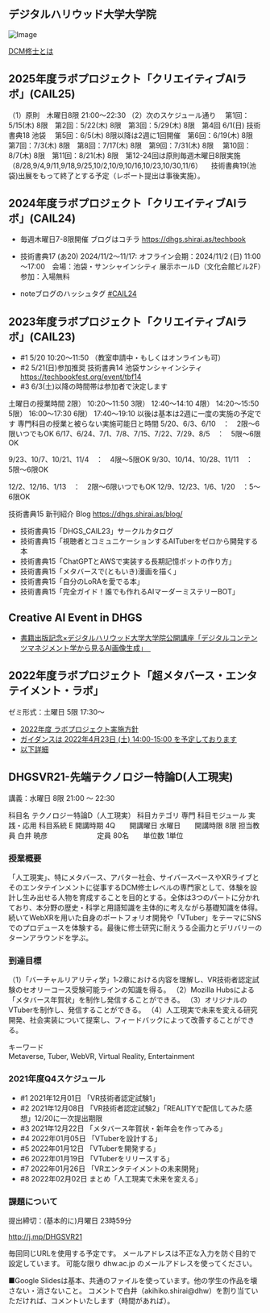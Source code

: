## デジタルハリウッド大学大学院

![Image](https://akihiko.shirai.as/dhgs/assets/202111-avatars.png)

[DCM修士とは](https://gs.dhw.ac.jp/education/dcm/) 

## 2025年度ラボプロジェクト「クリエイティブAIラボ」(CAIL25)

（1）原則　木曜日8限 21:00～22:30
（2）次のスケジュール通り
　第1回：5/15(木) 8限　第2回：5/22(木) 8限　第3回：5/29(木) 8限　第4回 6/1(日) 技術書典18 池袋
　第5回：6/5(木) 8限以降は2週に1回開催　第6回：6/19(木) 8限　第7回：7/3(木) 8限　第8回：7/17(木) 8限　第9回：7/31(木) 8限
　第10回：8/7(木) 8限　第11回：8/21(木) 8限　第12-24回は原則毎週木曜日8限実施（8/28,9/4,9/11,9/18,9/25,10/2,10/9,10/16,10/23,10/30,11/6）
　技術書典19(池袋)出展をもって終了とする予定（レポート提出は事後実施）。


## 2024年度ラボプロジェクト「クリエイティブAIラボ」(CAIL24)

- 毎週木曜日7-8限開催 ブログはコチラ https://dhgs.shirai.as/techbook

- 技術書典17 (あ20) 2024/11/2〜11/17: オフライン会期：2024/11/2 (日) 11:00～17:00　会場：池袋・サンシャインシティ 展示ホールD（文化会館ビル2F）　参加：入場無料

- noteブログのハッシュタグ [#CAIL24](https://note.com/hashtag/CAIL24)




## 2023年度ラボプロジェクト「クリエイティブAIラボ」(CAIL23)

- #1 5/20 10:20〜11:50 （教室申請中・もしくはオンラインも可）
- #2 5/21(日)参加推奨 技術書典14 池袋サンシャインシティ https://techbookfest.org/event/tbf14
- #3 6/3(土)以降の時間帯は参加者で決定します

土曜日の授業時間
2限） 10:20〜11:50 3限） 12:40〜14:10 4限） 14:20〜15:50 5限） 16:00〜17:30 6限） 17:40〜19:10
以後は基本は2週に一度の実施の予定です
専門科目の授業と被らない実施可能日と時間
5/20、6/3、6/10　：　2限～6限いつでもOK
6/17、6/24、7/1、7/8、7/15、7/22、7/29、8/5　：　5限～6限OK

9/23、10/7、10/21、11/4　：　4限～5限OK
9/30、10/14、10/28、11/11　：　5限～6限OK

12/2、12/16、1/13　：　2限～6限いつでもOK
12/9、12/23、1/6、1/20　：5～6限OK

技術書典15 新刊紹介 Blog
https://dhgs.shirai.as/blog/

- 技術書典15「DHGS_CAIL23」サークルカタログ
- 技術書典15「視聴者とコミュニケーションするAITuberをゼロから開発する本
- 技術書典15「ChatGPTとAWSで実装する長期記憶ボットの作り方」
- 技術書典15「メタバースで(ともいき)漫画を描く」
- 技術書典15「自分のLoRAを愛でる本」
- 技術書典15「完全ガイド！誰でも作れるAIマーダーミステリーBOT」

## Creative AI Event in DHGS

- [書籍出版記念×デジタルハリウッド大学大学院公開講座「デジタルコンテンツマネジメント学から見るAI画像生成」　](https://gs.dhw.ac.jp/news/2022-12-20/)

## 2022年度ラボプロジェクト「超メタバース・エンタテイメント・ラボ」

ゼミ形式：土曜日 5限 17:30～

- [2022年度 ラボプロジェクト実施方針](https://gs.dhw.ac.jp/uploads/labproject.pdf)
- [ガイダンスは 2022年4月23日 (土) 14:00-15:00 を予定しております](https://twitter.com/o_ob/status/1496132127787991040?s=20&t=f-0XRRVndIA1qkLFmcFSAQ)
- [以下詳細](https://akihiko.shirai.as/dhgs/VR21/MMEL22)

## DHGSVR21-先端テクノロジー特論D(人工現実) 

講義：水曜日 8限 21:00 ～ 22:30 

科目名	テクノロジー特論D（人工現実）
科目カテゴリ	専門
科目モジュール	実践・応用
科目系統	E
開講時期	4Q　　開講曜日	水曜日　　開講時限	8限
担当教員	白井 暁彦　　　　　　　定員	80名　　単位数	1単位

### 授業概要	
「人工現実」、特にメタバース、アバター社会、サイバースペースやXRライブとそのエンタテインメントに従事するDCM修士レベルの専門家として、体験を設計し生み出せる人物を育成することを目的とする。全体は3つのパートに分かれており、本分野の歴史・科学と用語知識を主体的に考えながら基礎知識を体得。続いてWebXRを用いた自身のポートフォリオ開発や「VTuber」をテーマにSNSでのプロデュースを体験する。最後に修士研究に耐えうる企画力とデリバリーのターンアラウンドを学ぶ。

### 到達目標	
（1）「バーチャルリアリティ学」1‐2章における内容を理解し、VR技術者認定試験のセオリーコース受験可能ラインの知識を得る。
（2）Mozilla Hubsによる「メタバース年賀状」を制作し発信することができる。
（3）オリジナルのVTuberを制作し、発信することができる。
（4）人工現実で未来を変える研究開発、社会実装について提案し、フィードバックによって改善することができる。

キーワード	
Metaverse, Tuber, WebVR, Virtual Reality, Entertainment

### 2021年度Q4スケジュール

- #1 2021年12月01日 「VR技術者認定試験1」
- #2 2021年12月08日 「VR技術者認定試験2」「REALITYで配信してみた感想」12/20に一次提出期限
- #3 2021年12月22日 「メタバース年賀状・新年会を作ってみる」
- #4 2022年01月05日 「VTuberを設計する」
- #5 2022年01月12日 「VTuberを開発する」
- #6 2022年01月19日 「VTuberをリリースする」
- #7 2022年01月26日 「VRエンタテイメントの未来開発」
- #8 2022年02月02日 まとめ「人工現実で未来を変える」

### 課題について

提出締切：(基本的に)月曜日 23時59分

http://j.mp/DHGSVR21 

毎回同じURLを使用する予定です。
メールアドレスは不正な入力を防ぐ目的で設定しています。
可能な限り dhw.ac.jp のメールアドレスを使ってください。

■Google Slidesは基本、共通のファイルを使っています。他の学生の作品を壊さない・消さないこと。
コメントで白井（akihiko.shirai@dhw）を割り当ていただければ、コメントいたします（時間があれば）。


